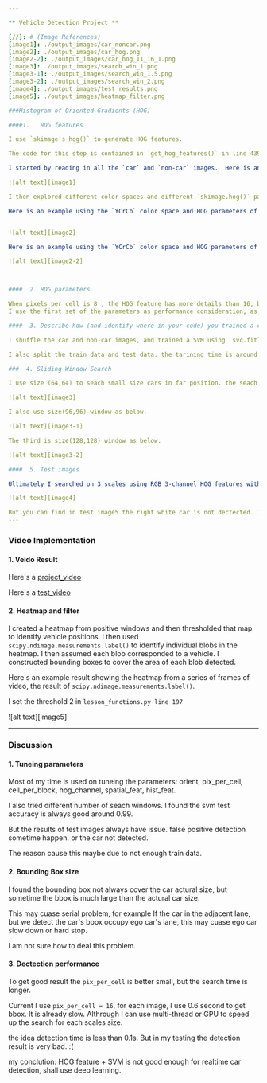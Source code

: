```yaml
---

** Vehicle Detection Project **

[//]: # (Image References)
[image1]: ./output_images/car_noncar.png
[image2]: ./output_images/car_hog.png
[image2-2]: ./output_images/car_hog_11_16_1.png
[image3]: ./output_images/search_win_1.png
[image3-1]: ./output_images/search_win_1.5.png
[image3-2]: ./output_images/search_win_2.png
[image4]: ./output_images/test_results.png
[image5]: ./output_images/heatmap_filter.png

###Histogram of Oriented Gradients (HOG)

####1.   HOG features

I use `skimage's hog()` to generate HOG features.

The code for this step is contained in `get_hog_features()` in line 439 of the file `lesson_functions.py`.  

I started by reading in all the `car` and `non-car` images.  Here is an example of one of each of the `car` and `non-car` classes:

![alt text][image1]

I then explored different color spaces and different `skimage.hog()` parameters (`orientations`, `pixels_per_cell`, and `cells_per_block`).  I grabbed random images from each of the two classes and displayed them to get a feel for what the `skimage.hog()` output looks like.

Here is an example using the `YCrCb` color space and HOG parameters of `orientations=8`, `pixels_per_cell=(8, 8)` and `cells_per_block=(1, 1)`:


![alt text][image2]

Here is an example using the `YCrCb` color space and HOG parameters of `orientations=1`, `pixels_per_cell=(16, 16)` and `cells_per_block=(1, 1)`:

![alt text][image2-2]



####  2. HOG parameters.

When pixels_per_cell is 8 , the HOG feature has more details than 16, but the search time also longer. with same search windows , pixels_per_cell 8 use 5 times more times.
I use the first set of the parameters as performance consideration, as the this vehicle detection system is running on realtime.

####  3. Describe how (and identify where in your code) you trained a classifier using your selected HOG features (and color features if you used them).

I shuffle the car and non-car images, and trained a SVM using `svc.fit` in `work.py line 112`.

I also split the train data and test data. the tarining time is around 20 seconds.

###  4. Sliding Window Search

I use size (64,64) to seach small size cars in far position. the seach windows as below.

![alt text][image3]

I also use size(96,96) window as below.

![alt text][image3-1]

The third is size(128,128) window as below.

![alt text][image3-2]

####  5. Test images

Ultimately I searched on 3 scales using RGB 3-channel HOG features without spatially binned color and histograms of color in the feature vector, which provided a nice result.  Here are some example images:

![alt text][image4]

But you can find in test image5 the right white car is not dectected. I guess it is because not enough train data.
---
```


###  Video Implementation

####  1. Veido Result
Here's a [project_video](https://youtu.be/TOLAfcZU9BU)

Here's a [test_video](https://youtu.be/roQnOUG84kI)

####  2. Heatmap and filter

 I created a heatmap from positive windows and then thresholded that map to identify vehicle positions.  I then used `scipy.ndimage.measurements.label()` to identify individual blobs in the heatmap.  I then assumed each blob corresponded to a vehicle.  I constructed bounding boxes to cover the area of each blob detected.  

Here's an example result showing the heatmap from a series of frames of video, the result of `scipy.ndimage.measurements.label()`.

I set the threshold 2 in `lesson_functions.py line 197`

![alt text][image5]

---

###  Discussion

####  1. Tuneing parameters

Most of my time is used on tuneing the parameters: orient, pix_per_cell, cell_per_block, hog_channel, spatial_feat, hist_feat.

I also tried different number of seach windows. I found the svm test accuracy is always good around 0.99.

But the results of test images always have issue. false positive detection sometime happen. or the car not detected.

The reason cause this maybe due to not enough train data.

####  2. Bounding Box size

I found the bounding box not always cover the car actural size, but sometime the bbox is much large than the actural car size.

This may cuase serial problem, for example If the car in the adjacent lane, but we detect the car's bbox occupy ego car's lane, this may cuase ego car slow down or hard stop.

I am not sure how to deal this problem.

####  3. Dectection performance

To get good result the `pix_per_cell` is better small, but the search time is longer.

Current I use `pix_per_cell = 16`, for each image, I use 0.6 second to get bbox. It is already slow. Althrough I can use multi-thread or GPU to speed up the search for each scales size.

the idea detection time is less than 0.1s. But in my testing the detection result is very bad. :(

my conclution: HOG feature + SVM is not good enough for realtime car detection, shall use deep learning.
